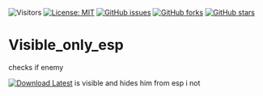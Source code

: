 ![Visitors](https://api.visitorbadge.io/api/visitors?path=https%3A%2F%2Fgithub.com%2Ftitaniummachine1%2FVisible_only_esp&label=Visitors&countColor=%23263759&style=plastic)
[![License: MIT](https://img.shields.io/badge/License-MIT-yellow.svg)](https://opensource.org/licenses/MIT)
[![GitHub issues](https://img.shields.io/github/issues/titaniummachine1/Visible_only_esp.svg)](https://github.com/titaniummachine1/Visible_only_esp/issues)
[![GitHub forks](https://img.shields.io/github/forks/titaniummachine1/Visible_only_esp.svg)](https://github.com/titaniummachine1/Visible_only_esp/network)
[![GitHub stars](https://img.shields.io/github/stars/titaniummachine1/Visible_only_esp.svg)](https://github.com/titaniummachine1/Visible_only_esp/stargazers)

# Visible_only_esp
checks if enemy 

[![Download Latest](https://img.shields.io/github/downloads/titaniummachine1/Visible_only_esp/total.svg?style=for-the-badge&logo=download&label=Download%20Latest)](https://github.com/titaniummachine1/Visible_only_esp/releases/latest/download/Visible_only_esp)
is visible and hides him from esp i not
